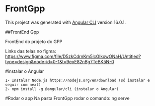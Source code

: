 # FrontGpp

This project was generated with [Angular CLI](https://github.com/angular/angular-cli) version 16.0.1.

##FrontEnd Gpp

FrontEnd do projeto do GPP

Links das telas no figma: https://www.figma.com/file/D5zkCdrnKm5lcGlkxwONaH/Untitled?type=design&node-id=0-1&t=9eoE82nBg7TeBK5N-0

#instalar o Angular

    1- Instalar Node.js https://nodejs.org/en/download (só instalar e seguir com next)
    2- npm install -g @angular/cli (instalar o Angular)

#Rodar o app 
    Na pasta FrontGpp rodar o comando: ng serve
